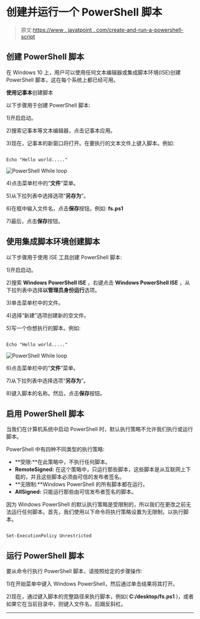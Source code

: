 # 创建并运行一个 PowerShell 脚本

> 原文:[https://www . javatpoint . com/create-and-run-a-powershell-script](https://www.javatpoint.com/create-and-run-a-powershell-script)

## 创建 PowerShell 脚本

在 Windows 10 上，用户可以使用任何文本编辑器或集成脚本环境(ISE)创建 PowerShell 脚本，这在每个系统上都已经可用。

**使用记事本**创建脚本

以下步骤用于创建 PowerShell 脚本:

1)开启启动。

2)搜索记事本等文本编辑器，点击记事本应用。

3)现在，记事本的新窗口将打开。在要执行的文本文件上键入脚本。例如:

```

Echo "Hello world....."

```

![PowerShell While loop](../Images/bd4231ef639fa28ef41b77809c91ee6d.png)

4)点击菜单栏中的“**文件**”菜单。

5)从下拉列表中选择选项“**另存为**”。

6)在框中输入文件名，点击**保存**按钮。例如: **fs.ps1**

7)最后，点击**保存**按钮。

## 使用集成脚本环境创建脚本

以下步骤用于使用 ISE 工具创建 PowerShell 脚本:

1)开启启动。

2)搜索 **Windows PowerShell ISE** ，右键点击 **Windows PowerShell ISE** ，从下拉列表中选择**以管理员身份运行**选项。

3)单击菜单栏中的文件。

4)选择“新建”选项创建新的空文件。

5)写一个你想执行的脚本。例如:

```

Echo "Hello world....."

```

![PowerShell While loop](../Images/8f957cec2b4b1a39751ec322d9eb938e.png)

6)点击菜单栏中的“**文件**”菜单。

7)从下拉列表中选择选项“**另存为**”。

8)键入脚本的名称。然后，点击**保存**按钮。

## 启用 PowerShell 脚本

当我们在计算机系统中启动 PowerShell 时，默认执行策略不允许我们执行或运行脚本。

PowerShell 中有四种不同类型的执行策略:

*   **受限:**在此策略中，不执行任何脚本。
*   **RemoteSigned:** 在这个策略中，只运行那些脚本，这些脚本是从互联网上下载的，并且这些脚本必须由可信的发布者签名。
*   **无限制:**Windows PowerShell 的所有脚本都在运行。
*   **AllSigned:** 只能运行那些由可信发布者签名的脚本。

因为 Windows PowerShell 的默认执行策略是受限制的，所以我们在更改之前无法运行任何脚本。首先，我们使用以下命令将执行策略设置为无限制，以执行脚本。

```

Set-ExecutionPolicy Unrestricted

```

## 运行 PowerShell 脚本

要从命令行执行 PowerShell 脚本，请按照给定的步骤操作:

1)在开始菜单中键入 Windows PowerShell，然后通过单击结果将其打开。

2)现在，通过键入脚本的完整路径来执行脚本，例如( **C:/desktop/fs.ps1** )，或者如果它在当前目录中，则键入文件名，后跟反斜杠。

* * *